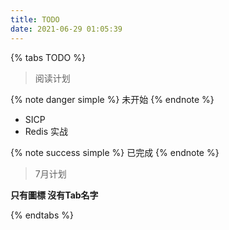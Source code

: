 ```yaml
---
title: TODO
date: 2021-06-29 01:05:39
---
```


{% tabs TODO %}
<!-- tab 阅读 -->
> 阅读计划

{% note danger simple %}
未开始
{% endnote %}

* SICP
* Redis 实战

{% note success simple %}
已完成
{% endnote %}

<!-- endtab -->

<!-- tab 本月计划 -->
> 7月计划




<!-- endtab -->

<!-- tab 2021 计划 -->
**只有圖標 沒有Tab名字**
<!-- endtab -->

{% endtabs %}

